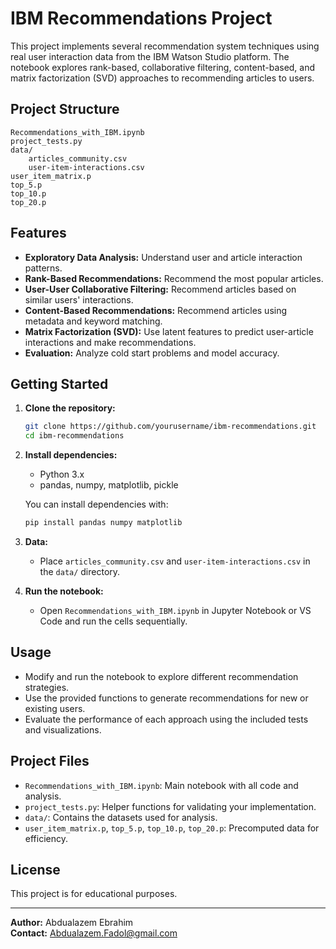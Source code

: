 # IBM Recommendations Project

This project implements several recommendation system techniques using real user interaction data from the IBM Watson Studio platform. The notebook explores rank-based, collaborative filtering, content-based, and matrix factorization (SVD) approaches to recommending articles to users.

## Project Structure

```
Recommendations_with_IBM.ipynb
project_tests.py
data/
    articles_community.csv
    user-item-interactions.csv
user_item_matrix.p
top_5.p
top_10.p
top_20.p
```

## Features

- **Exploratory Data Analysis:** Understand user and article interaction patterns.
- **Rank-Based Recommendations:** Recommend the most popular articles.
- **User-User Collaborative Filtering:** Recommend articles based on similar users' interactions.
- **Content-Based Recommendations:** Recommend articles using metadata and keyword matching.
- **Matrix Factorization (SVD):** Use latent features to predict user-article interactions and make recommendations.
- **Evaluation:** Analyze cold start problems and model accuracy.

## Getting Started

1. **Clone the repository:**
    ```sh
    git clone https://github.com/yourusername/ibm-recommendations.git
    cd ibm-recommendations
    ```

2. **Install dependencies:**
    - Python 3.x
    - pandas, numpy, matplotlib, pickle

    You can install dependencies with:
    ```sh
    pip install pandas numpy matplotlib
    ```

3. **Data:**
    - Place `articles_community.csv` and `user-item-interactions.csv` in the `data/` directory.

4. **Run the notebook:**
    - Open `Recommendations_with_IBM.ipynb` in Jupyter Notebook or VS Code and run the cells sequentially.

## Usage

- Modify and run the notebook to explore different recommendation strategies.
- Use the provided functions to generate recommendations for new or existing users.
- Evaluate the performance of each approach using the included tests and visualizations.

## Project Files

- `Recommendations_with_IBM.ipynb`: Main notebook with all code and analysis.
- `project_tests.py`: Helper functions for validating your implementation.
- `data/`: Contains the datasets used for analysis.
- `user_item_matrix.p`, `top_5.p`, `top_10.p`, `top_20.p`: Precomputed data for efficiency.

## License

This project is for educational purposes.

---

**Author:** Abdualazem Ebrahim  
**Contact:** Abdualazem.Fadol@gmail.com